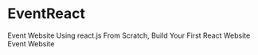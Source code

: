 # EventReact
 Event Website Using react.js From Scratch, Build Your First React Website Event Website
